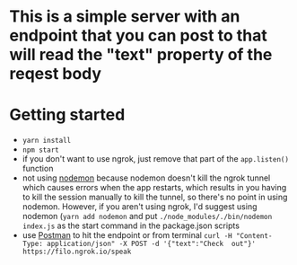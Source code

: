 # This is a simple server with an endpoint that you can post to that will read the "text" property of the reqest body

# Getting started
- `yarn install`
- `npm start`
- if you don't want to use ngrok, just remove that part of the `app.listen()` function
- not using [nodemon](https://github.com/remy/nodemon) because nodemon doesn't kill the ngrok tunnel which causes errors when the app restarts, which results in you having to kill the session manually to kill the tunnel, so there's no point in using nodemon.  However, if you aren't using ngrok, I'd suggest using nodemon (`yarn add nodemon` and put `./node_modules/./bin/nodemon index.js` as the start command in the package.json scripts
- use [Postman](https://www.getpostman.com/) to hit the endpoint or from terminal `curl -H "Content-Type: application/json" -X POST -d '{"text":"Check  out"}' https://filo.ngrok.io/speak`

